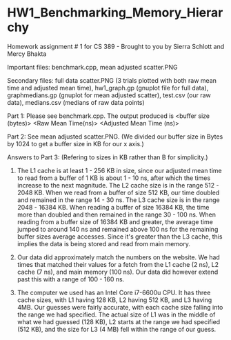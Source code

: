 # HW1_Benchmarking_Memory_Hierarchy
Homework assignment # 1 for CS 389 - Brought to you by Sierra Schlott and Mercy Bhakta

Important files: benchmark.cpp, mean adjusted scatter.PNG

Secondary files: full data scatter.PNG (3 trials plotted with both raw mean time and adjusted mean time), hw1_graph.gp (gnuplot file for full data), graphmedians.gp (gnuplot for mean adjusted scatter), test.csv (our raw data), medians.csv (medians of raw data points)

Part 1: Please see benchmark.cpp. The output produced is <buffer size (bytes)> <Raw Mean Time(ns)> <Adjusted Mean Time (ns)>

Part 2: See mean adjusted scatter.PNG. (We divided our buffer size in Bytes by 1024 to get a buffer size in KB for our x axis.)

Answers to Part 3: (Refering to sizes in KB rather than B for simplicity.)

  1) The L1 cache is at least 1 - 256 KB in size, since our adjusted mean time to read from a buffer of 1 KB is about 
    1 - 10 ns, after which the times increase to the next magnitude.
    The L2 cache size is in the range 512 - 2048 KB. When we read from a buffer of size 512 KB, our time doubled 
    and remained in the range 14 - 30 ns.
    The L3 cache size is in the range 2048 - 16384 KB. When reading a buffer of size 16384 KB, the time 
    more than doubled and then remained in the range 30 - 100 ns.
    When reading from a buffer size of 16384 KB and greater, the average time jumped to around 140 ns and remained above 100 ns 
    for the remaining buffer sizes average accesses. Since it's greater than the L3 cache, this implies the data is
    being stored and read from main memory.
    
   2) Our data did approximately match the numbers on the website. We had times that matched their values for a fetch
   from the L1 cache (2 ns), L2 cache (7 ns), and main memory (100 ns). Our data did however extend past this with a 
   range of 100 - 160 ns. 

  3) The computer we used has an Intel Core i7-6600u CPU. It has three cache sizes, with L1 having 128 KB, L2 having 512 KB, and L3 having 4MB.
    Our guesses were fairly accurate, with each cache size falling into the range we had specified. The actual size of
    L1 was in the middle of what we had guessed (128 KB), L2 starts at the range we had specified (512 KB), and the size for L3 (4 MB) fell within the range of our guess.



